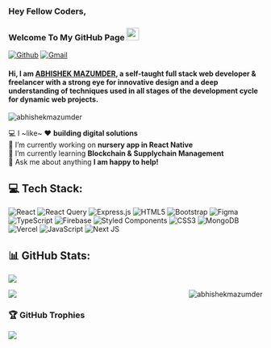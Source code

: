 ### Hey Fellow Coders, 
### Welcome To My GitHub Page <img src="https://media.giphy.com/media/hvRJCLFzcasrR4ia7z/giphy.gif" width="25px">

[![Github](https://img.shields.io/badge/-GITHUB-000?style=for-the-badge&logo=GITHUB&logoColor=white)](https://github.com/abhishekmazumder)
[![Gmail](https://img.shields.io/badge/-GMAIL-D14836?style=for-the-badge&logo=gmail&logoColor=white)](mailto:abhishekcodes19@gmail.com)

#### Hi, I am [ABHISHEK MAZUMDER](https://github.com/abhishekmazumder), a self-taught full stack web developer & freelancer with a strong eye for innovative design and a deep understanding of techniques used in all stages of the development cycle for dynamic web projects.

<p align="left"> <img src="https://komarev.com/ghpvc/?username=abhishekmazumder&label=Profile%20views&color=0e75b6&style=flat" alt="abhishekmazumder" /></p>



💻 I ~like~ ❤️ **building digital solutions** <br/>
🔭 I’m currently working on **nursery app in React Native** <br/>
🌱 I’m currently learning **Blockchain & Supplychain Management** <br/>
💬 Ask me about anything **I am happy to help!**

<!--<p><img align="right" src="https://github-readme-stats.vercel.app/api?username=abhishekmazumder&show_icons=true&locale=en&theme=radical" alt="abhishekmazumder" /></p>-->

## 💻 Tech Stack:
![React](https://img.shields.io/badge/react-%2320232a.svg?style=for-the-badge&logo=react&logoColor=%2361DAFB) ![React Query](https://img.shields.io/badge/-React%20Query-FF4154?style=for-the-badge&logo=react%20query&logoColor=white) ![Express.js](https://img.shields.io/badge/express.js-%23404d59.svg?style=for-the-badge&logo=express&logoColor=%2361DAFB) ![HTML5](https://img.shields.io/badge/html5-%23E34F26.svg?style=for-the-badge&logo=html5&logoColor=white) ![Bootstrap](https://img.shields.io/badge/bootstrap-%238511FA.svg?style=for-the-badge&logo=bootstrap&logoColor=white) ![Figma](https://img.shields.io/badge/figma-%23F24E1E.svg?style=for-the-badge&logo=figma&logoColor=white) ![TypeScript](https://img.shields.io/badge/typescript-%23007ACC.svg?style=for-the-badge&logo=typescript&logoColor=white) ![Firebase](https://img.shields.io/badge/firebase-a08021?style=for-the-badge&logo=firebase&logoColor=ffcd34) ![Styled Components](https://img.shields.io/badge/styled--components-DB7093?style=for-the-badge&logo=styled-components&logoColor=white) ![CSS3](https://img.shields.io/badge/css3-%231572B6.svg?style=for-the-badge&logo=css3&logoColor=white) ![MongoDB](https://img.shields.io/badge/MongoDB-%234ea94b.svg?style=for-the-badge&logo=mongodb&logoColor=white) ![Vercel](https://img.shields.io/badge/vercel-%23000000.svg?style=for-the-badge&logo=vercel&logoColor=white)
![JavaScript](https://img.shields.io/badge/javascript-%23323330.svg?style=for-the-badge&logo=javascript&logoColor=%23F7DF1E) ![Next JS](https://img.shields.io/badge/Next-black?style=for-the-badge&logo=next.js&logoColor=white)


## 📊 GitHub Stats:
![](https://github-readme-stats.vercel.app/api?username=abhishekmazumder&theme=radical&hide_border=false&include_all_commits=false&count_private=false)

<p><img align="right" src="https://github-readme-stats.vercel.app/api/top-langs/?username=abhishekmazumder&theme=radical&hide_border=false&include_all_commits=false&count_private=false&layout=compact" alt="abhishekmazumder" /></p>

![](https://nirzak-streak-stats.vercel.app/?user=abhishekmazumder&theme=radical&hide_border=false)



<!--![](https://github-readme-stats.vercel.app/api/top-langs/?username=abhishekmazumder&theme=radical&hide_border=false&include_all_commits=false&count_private=false&layout=compact)-->












<!-- Proudly created with GPRM ( https://gprm.itsvg.in ) -->

### 🏆 GitHub Trophies
![](https://github-profile-trophy.vercel.app/?username=abhishekmazumder&theme=radical&no-frame=false&no-bg=false&margin-w=6)

<!--### ✍️ Random Dev Quote
![](https://quotes-github-readme.vercel.app/api?type=horizontal&theme=radical) -->



<!-- Proudly created with GPRM ( https://gprm.itsvg.in ) -->













